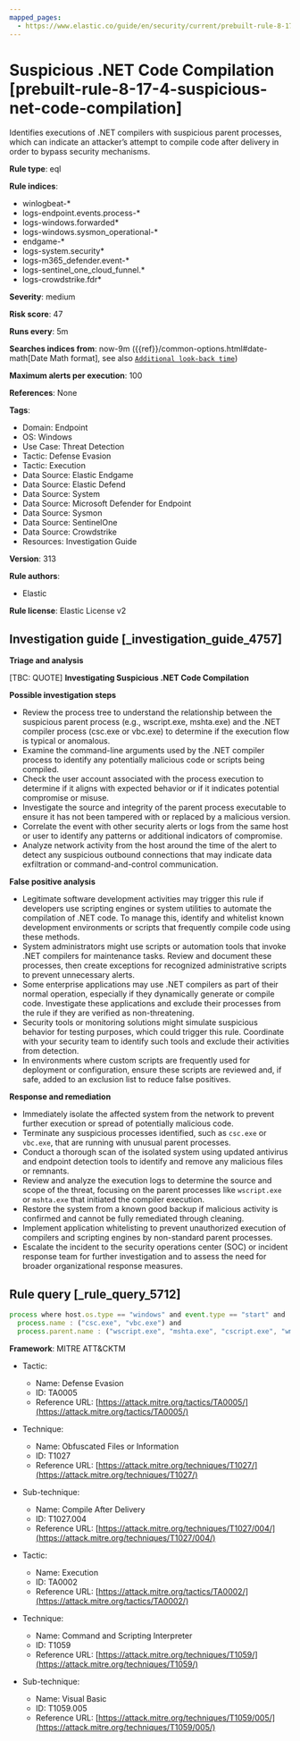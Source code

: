 ```yaml
---
mapped_pages:
  - https://www.elastic.co/guide/en/security/current/prebuilt-rule-8-17-4-suspicious-net-code-compilation.html
---
```


# Suspicious .NET Code Compilation [prebuilt-rule-8-17-4-suspicious-net-code-compilation]

Identifies executions of .NET compilers with suspicious parent processes, which can indicate an attacker’s attempt to compile code after delivery in order to bypass security mechanisms.

**Rule type**: eql

**Rule indices**:

* winlogbeat-*
* logs-endpoint.events.process-*
* logs-windows.forwarded*
* logs-windows.sysmon_operational-*
* endgame-*
* logs-system.security*
* logs-m365_defender.event-*
* logs-sentinel_one_cloud_funnel.*
* logs-crowdstrike.fdr*

**Severity**: medium

**Risk score**: 47

**Runs every**: 5m

**Searches indices from**: now-9m ({{ref}}/common-options.html#date-math[Date Math format], see also [`Additional look-back time`](docs-content://solutions/security/detect-and-alert/create-detection-rule.md#rule-schedule))

**Maximum alerts per execution**: 100

**References**: None

**Tags**:

* Domain: Endpoint
* OS: Windows
* Use Case: Threat Detection
* Tactic: Defense Evasion
* Tactic: Execution
* Data Source: Elastic Endgame
* Data Source: Elastic Defend
* Data Source: System
* Data Source: Microsoft Defender for Endpoint
* Data Source: Sysmon
* Data Source: SentinelOne
* Data Source: Crowdstrike
* Resources: Investigation Guide

**Version**: 313

**Rule authors**:

* Elastic

**Rule license**: Elastic License v2

## Investigation guide [_investigation_guide_4757]

**Triage and analysis**

[TBC: QUOTE]
**Investigating Suspicious .NET Code Compilation**

**Possible investigation steps**

* Review the process tree to understand the relationship between the suspicious parent process (e.g., wscript.exe, mshta.exe) and the .NET compiler process (csc.exe or vbc.exe) to determine if the execution flow is typical or anomalous.
* Examine the command-line arguments used by the .NET compiler process to identify any potentially malicious code or scripts being compiled.
* Check the user account associated with the process execution to determine if it aligns with expected behavior or if it indicates potential compromise or misuse.
* Investigate the source and integrity of the parent process executable to ensure it has not been tampered with or replaced by a malicious version.
* Correlate the event with other security alerts or logs from the same host or user to identify any patterns or additional indicators of compromise.
* Analyze network activity from the host around the time of the alert to detect any suspicious outbound connections that may indicate data exfiltration or command-and-control communication.

**False positive analysis**

* Legitimate software development activities may trigger this rule if developers use scripting engines or system utilities to automate the compilation of .NET code. To manage this, identify and whitelist known development environments or scripts that frequently compile code using these methods.
* System administrators might use scripts or automation tools that invoke .NET compilers for maintenance tasks. Review and document these processes, then create exceptions for recognized administrative scripts to prevent unnecessary alerts.
* Some enterprise applications may use .NET compilers as part of their normal operation, especially if they dynamically generate or compile code. Investigate these applications and exclude their processes from the rule if they are verified as non-threatening.
* Security tools or monitoring solutions might simulate suspicious behavior for testing purposes, which could trigger this rule. Coordinate with your security team to identify such tools and exclude their activities from detection.
* In environments where custom scripts are frequently used for deployment or configuration, ensure these scripts are reviewed and, if safe, added to an exclusion list to reduce false positives.

**Response and remediation**

* Immediately isolate the affected system from the network to prevent further execution or spread of potentially malicious code.
* Terminate any suspicious processes identified, such as `csc.exe` or `vbc.exe`, that are running with unusual parent processes.
* Conduct a thorough scan of the isolated system using updated antivirus and endpoint detection tools to identify and remove any malicious files or remnants.
* Review and analyze the execution logs to determine the source and scope of the threat, focusing on the parent processes like `wscript.exe` or `mshta.exe` that initiated the compiler execution.
* Restore the system from a known good backup if malicious activity is confirmed and cannot be fully remediated through cleaning.
* Implement application whitelisting to prevent unauthorized execution of compilers and scripting engines by non-standard parent processes.
* Escalate the incident to the security operations center (SOC) or incident response team for further investigation and to assess the need for broader organizational response measures.


## Rule query [_rule_query_5712]

```js
process where host.os.type == "windows" and event.type == "start" and
  process.name : ("csc.exe", "vbc.exe") and
  process.parent.name : ("wscript.exe", "mshta.exe", "cscript.exe", "wmic.exe", "svchost.exe", "rundll32.exe", "cmstp.exe", "regsvr32.exe")
```

**Framework**: MITRE ATT&CKTM

* Tactic:

    * Name: Defense Evasion
    * ID: TA0005
    * Reference URL: [https://attack.mitre.org/tactics/TA0005/](https://attack.mitre.org/tactics/TA0005/)

* Technique:

    * Name: Obfuscated Files or Information
    * ID: T1027
    * Reference URL: [https://attack.mitre.org/techniques/T1027/](https://attack.mitre.org/techniques/T1027/)

* Sub-technique:

    * Name: Compile After Delivery
    * ID: T1027.004
    * Reference URL: [https://attack.mitre.org/techniques/T1027/004/](https://attack.mitre.org/techniques/T1027/004/)

* Tactic:

    * Name: Execution
    * ID: TA0002
    * Reference URL: [https://attack.mitre.org/tactics/TA0002/](https://attack.mitre.org/tactics/TA0002/)

* Technique:

    * Name: Command and Scripting Interpreter
    * ID: T1059
    * Reference URL: [https://attack.mitre.org/techniques/T1059/](https://attack.mitre.org/techniques/T1059/)

* Sub-technique:

    * Name: Visual Basic
    * ID: T1059.005
    * Reference URL: [https://attack.mitre.org/techniques/T1059/005/](https://attack.mitre.org/techniques/T1059/005/)



